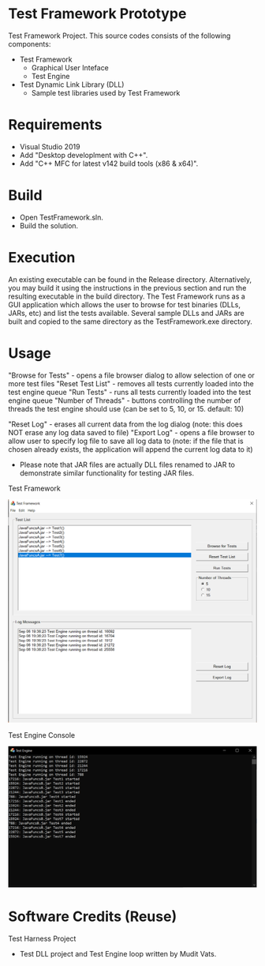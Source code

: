 # Test Framework Prototype
Test Framework Project. This source codes consists of the following components:

- Test Framework
    - Graphical User Inteface
    - Test Engine
- Test Dynamic Link Library (DLL)
    - Sample test libraries used by Test Framework

# Requirements
- Visual Studio 2019 
- Add "Desktop developlment with C++".
- Add "C++ MFC for latest v142 build tools (x86 & x64)".

# Build
- Open TestFramework.sln.
- Build the solution.

# Execution
An existing executable can be found in the Release directory. Alternatively, you may build it using the instructions in the previous section and run the resulting executable in the build directory.
The Test Framework runs as a GUI application which allows the user to browse for test binaries (DLLs, JARs, etc) and list the tests available. Several sample DLLs and JARs are built and copied to the same directory as the TestFramework.exe directory.

# Usage
"Browse for Tests" - opens a file browser dialog to allow selection of one or more test files
"Reset Test List" - removes all tests currently loaded into the test engine queue
"Run Tests" - runs all tests currently loaded into the test engine queue
"Number of Threads" - buttons controlling the number of threads the test engine should use (can be set to 5, 10, or 15. default: 10)

"Reset Log" - erases all current data from the log dialog (note: this does NOT erase any log data saved to file)
"Export Log" - opens a file browser to allow user to specify log file to save all log data to (note: if the file that is chosen already exists, the application will append the current log data to it)

* Please note that JAR files are actually DLL files renamed to JAR to demonstrate similar functionality for testing JAR files.

Test Framework

![TestFramework](https://github.com/KodeFu/cse682/blob/master/TestFramework/TestFramework/framework.png)

Test Engine Console

![TestEngine](https://github.com/KodeFu/cse682/blob/master/TestFramework/TestFramework/testengine.png)

# Software Credits (Reuse)
Test Harness Project
- Test DLL project and Test Engine loop written by Mudit Vats.

